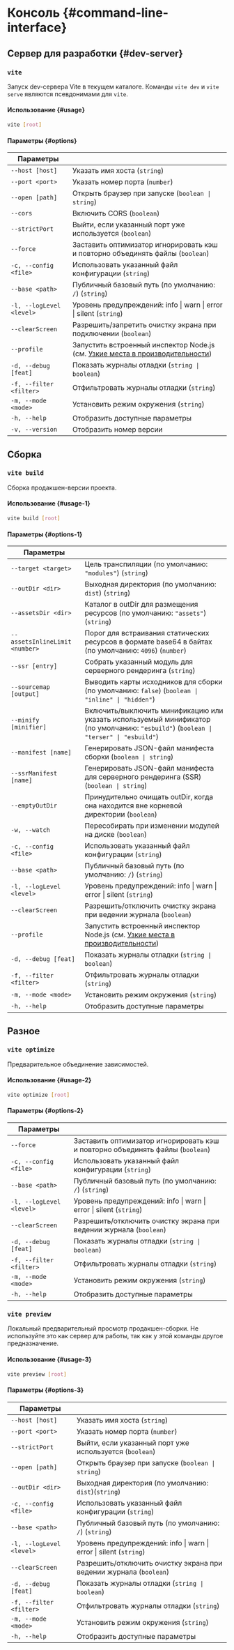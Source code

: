 # Консоль {#command-line-interface}

## Сервер для разработки {#dev-server}

### `vite`

Запуск dev-сервера Vite в текущем каталоге. Команды `vite dev` и `vite serve` являются псевдонимами для `vite`.

#### Использование {#usage}

```bash
vite [root]
```

#### Параметры {#options}

| Параметры                |                                                                                                                                 |
| ------------------------ | ------------------------------------------------------------------------------------------------------------------------------- |
| `--host [host]`          | Указать имя хоста (`string`)                                                                                                    |
| `--port <port>`          | Указать номер порта (`number`)                                                                                                  |
| `--open [path]`          | Открыть браузер при запуске (`boolean \| string`)                                                                               |
| `--cors`                 | Включить CORS (`boolean`)                                                                                                       |
| `--strictPort`           | Выйти, если указанный порт уже используется (`boolean`)                                                                         |
| `--force`                | Заставить оптимизатор игнорировать кэш и повторно объединять файлы (`boolean`)                                                  |
| `-c, --config <file>`    | Использовать указанный файл конфигурации (`string`)                                                                             |
| `--base <path>`          | Публичный базовый путь (по умолчанию: `/`) (`string`)                                                                           |
| `-l, --logLevel <level>` | Уровень предупреждений: info \| warn \| error \| silent (`string`)                                                              |
| `--clearScreen`          | Разрешить/запретить очистку экрана при подключении (`boolean`)                                                                  |
| `--profile`              | Запустить встроенный инспектор Node.js (см. [Узкие места в производительности](/guide/troubleshooting#performance-bottlenecks)) |
| `-d, --debug [feat]`     | Показать журналы отладки (`string \| boolean`)                                                                                  |
| `-f, --filter <filter>`  | Отфильтровать журналы отладки (`string`)                                                                                        |
| `-m, --mode <mode>`      | Установить режим окружения (`string`)                                                                                           |
| `-h, --help`             | Отобразить доступные параметры                                                                                                  |
| `-v, --version`          | Отобразить номер версии                                                                                                         |

## Сборка

### `vite build`

Сборка продакшен-версии проекта.

#### Использование {#usage-1}

```bash
vite build [root]
```

#### Параметры {#options-1}

| Параметры                      |                                                                                                                                      |
| ------------------------------ | ------------------------------------------------------------------------------------------------------------------------------------ |
| `--target <target>`            | Цель транспиляции (по умолчанию: `"modules"`) (`string`)                                                                             |
| `--outDir <dir>`               | Выходная директория (по умолчанию: `dist`) (`string`)                                                                                |
| `--assetsDir <dir>`            | Каталог в outDir для размещения ресурсов (по умолчанию: `"assets"`) (`string`)                                                       |
| `--assetsInlineLimit <number>` | Порог для встраивания статических ресурсов в формате base64 в байтах (по умолчанию: `4096`) (`number`)                               |
| `--ssr [entry]`                | Собрать указанный модуль для серверного рендеринга (`string`)                                                                        |
| `--sourcemap [output]`         | Выводить карты исходников для сборки (по умолчанию: `false`) (`boolean \| "inline" \| "hidden"`)                                     |
| `--minify [minifier]`          | Включить/выключить минификацию или указать используемый минификатор (по умолчанию: `"esbuild"`) (`boolean \| "terser" \| "esbuild"`) |
| `--manifest [name]`            | Генерировать JSON-файл манифеста сборки (`boolean \| string`)                                                                        |
| `--ssrManifest [name]`         | Генерировать JSON-файл манифеста для серверного рендеринга (SSR) (`boolean \| string`)                                               |
| `--emptyOutDir`                | Принудительно очищать outDir, когда она находится вне корневой директории (`boolean`)                                                |
| `-w, --watch`                  | Пересобирать при изменении модулей на диске (`boolean`)                                                                              |
| `-c, --config <file>`          | Использовать указанный файл конфигурации (`string`)                                                                                  |
| `--base <path>`                | Публичный базовый путь (по умолчанию: `/`) (`string`)                                                                                |
| `-l, --logLevel <level>`       | Уровень предупреждений: info \| warn \| error \| silent (`string`)                                                                   |
| `--clearScreen`                | Разрешить/отключить очистку экрана при ведении журнала (`boolean`)                                                                   |
| `--profile`                    | Запустить встроенный инспектор Node.js (см. [Узкие места в производительности](/guide/troubleshooting#performance-bottlenecks))      |
| `-d, --debug [feat]`           | Показать журналы отладки (`string \| boolean`)                                                                                       |
| `-f, --filter <filter>`        | Отфильтровать журналы отладки (`string`)                                                                                             |
| `-m, --mode <mode>`            | Установить режим окружения (`string`)                                                                                                |
| `-h, --help`                   | Отобразить доступные параметры                                                                                                       |

## Разное

### `vite optimize`

Предварительное объединение зависимостей.

#### Использование {#usage-2}

```bash
vite optimize [root]
```

#### Параметры {#options-2}

| Параметры                |                                                                                |
| ------------------------ | ------------------------------------------------------------------------------ |
| `--force`                | Заставить оптимизатор игнорировать кэш и повторно объединять файлы (`boolean`) |
| `-c, --config <file>`    | Использовать указанный файл конфигурации (`string`)                            |
| `--base <path>`          | Публичный базовый путь (по умолчанию: `/`) (`string`)                          |
| `-l, --logLevel <level>` | Уровень предупреждений: info \| warn \| error \| silent (`string`)             |
| `--clearScreen`          | Разрешить/отключить очистку экрана при ведении журнала (`boolean`)             |
| `-d, --debug [feat]`     | Показать журналы отладки (`string \| boolean`)                                 |
| `-f, --filter <filter>`  | Отфильтровать журналы отладки (`string`)                                       |
| `-m, --mode <mode>`      | Установить режим окружения (`string`)                                          |
| `-h, --help`             | Отобразить доступные параметры                                                 |

### `vite preview`

Локальный предварительный просмотр продакшен-сборки. Не используйте это как сервер для работы, так как у этой команды другое предназначение.

#### Использование {#usage-3}

```bash
vite preview [root]
```

#### Параметры {#options-3}

| Параметры                |                                                                    |
| ------------------------ | ------------------------------------------------------------------ |
| `--host [host]`          | Указать имя хоста (`string`)                                       |
| `--port <port>`          | Указать номер порта (`number`)                                     |
| `--strictPort`           | Выйти, если указанный порт уже используется (`boolean`)            |
| `--open [path]`          | Открыть браузер при запуске (`boolean \| string`)                  |
| `--outDir <dir>`         | Выходная директория (по умолчанию: `dist`)(`string`)               |
| `-c, --config <file>`    | Использовать указанный файл конфигурации (`string`)                |
| `--base <path>`          | Публичный базовый путь (по умолчанию: `/`) (`string`)              |
| `-l, --logLevel <level>` | Уровень предупреждений: info \| warn \| error \| silent (`string`) |
| `--clearScreen`          | Разрешить/отключить очистку экрана при ведении журнала (`boolean`) |
| `-d, --debug [feat]`     | Показать журналы отладки (`string \| boolean`)                     |
| `-f, --filter <filter>`  | Отфильтровать журналы отладки (`string`)                           |
| `-m, --mode <mode>`      | Установить режим окружения (`string`)                              |
| `-h, --help`             | Отобразить доступные параметры                                     |
